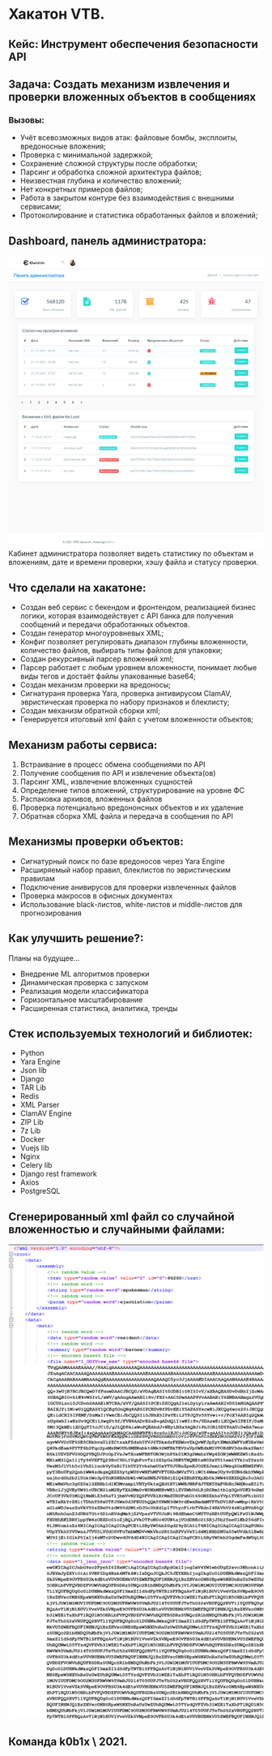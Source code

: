 # Хакатон VTB.

## Кейс: Инструмент обеспечения безопасности API
## Задача: Создать механизм извлечения и проверки вложенных объектов в сообщениях

### Вызовы:
- Учёт всевозможных видов атак: файловые бомбы, эксплоиты, вредоносные вложения;
- Проверка с минимальной задержкой;
- Сохранение сложной структуры после обработки;
- Парсинг и обработка сложной архитектура файлов;
- Неизвестная глубина и количество вложений;
- Нет конкретных примеров файлов;
- Работа в закрытом контуре без взаимодействия с внешними сервисами;
- Протоколирование и статистика обработанных файлов и вложений;

## Dashboard, панель администратора:
![alt text](https://github.com/progressionnetwork/vtb_handler/blob/main/screens/Screenshot1.png?raw=true)
Кабинет администратора позволяет видеть статистику по объектам и вложениям, дате и времени проверки, хэшу файла и статусу проверки.

## Что сделали на хакатоне:
- Создан веб сервис с бекендом и фронтендом, реализацией бизнес логики, которая взаимодействует с API банка для получения сообщений и передачи обработанных объектов.
- Создан генератор многоуровневых XML;
- Конфиг позволяет регулировать диапазон глубины вложенности, количество файлов, выбирать типы файлов для упаковки;
- Создан рекурсивный парсер  вложений xml;
- Парсер работает с любым уровнем вложенности, понимает любые виды тегов и достаёт файлы упакованные base64;
- Создан механизм проверки на вредоносы;
- Сигнатураня проверка Yara, проверка антивирусом ClamAV, эвристическая проверка по набору признаков и блеклисту;
- Создан механизм обратной сборки xml;
- Генерируется итоговый xml файл с учетом вложенности объектов;

## Механизм работы сервиса:
1. Встраивание в процесс обмена сообщениями по API
2. Получение сообщения по API и извлечение объекта(ов)
3. Парсинг XML, извлечение вложенных сущностей
4. Определение типов вложений, структурирование на уровне ФС
5. Распаковка архивов, вложенных файлов
6. Проверка потенциально вредононсных объектов и их удаление
7. Обратная сборка XML файла и передача в сообщения по API

## Механизмы проверки объектов:
- Сигнатурный поиск по базе вредоносов через Yara Engine
- Расширяемый набор правил, блеклистов по эвристическим правилам
- Подключение анивирусов для проверки извлеченных файлов
- Проверка макросов в офисных документах
- Использование black-листов, white-листов и middle-листов для прогнозирования

## Как улучшить решение?:
Планы на будущее...

- Внедрение ML алгоритмов проверки
- Динамическая проверка с запуском
- Реализация модели классификатора
- Горизонтальное масштабирование
- Расширенная статистика, аналитика, тренды

## Стек используемых технологий и библиотек:
- Python
- Yara Engine
- Json lib
- Django
- TAR Lib
- Redis
- XML Parser
- ClamAV Engine
- ZIP Lib
- 7z Lib
- Docker
- Vuejs lib
- Nginx
- Celery lib
- Django rest framework
- Axios
- PostgreSQL

## Сгенерированный xml файл со случайной вложенностью и случайными файлами:
![alt text](https://github.com/progressionnetwork/vtb_handler/blob/main/screens/Screenshot2.png?raw=true)

## Команда k0b1x \ 2021.
